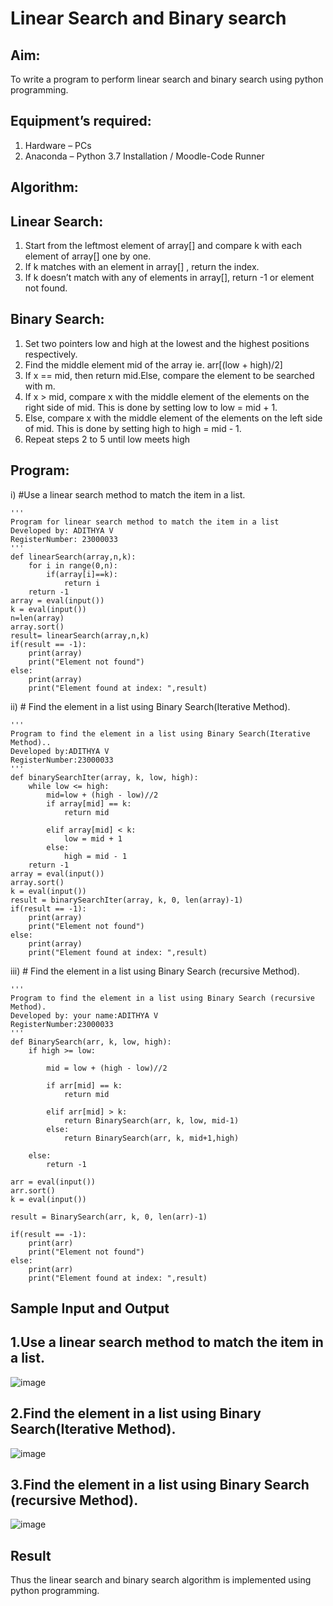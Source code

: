 # Linear Search and Binary search
## Aim:
To write a program to perform linear search and binary search using python programming.
## Equipment’s required:
1.	Hardware – PCs
2.	Anaconda – Python 3.7 Installation / Moodle-Code Runner
## Algorithm:
## Linear Search:
1.	Start from the leftmost element of array[] and compare k with each element of array[] one by one.
2.	If k matches with an element in array[] , return the index.
3.	If k doesn’t match with any of elements in array[], return -1 or element not found.
## Binary Search:
1.	Set two pointers low and high at the lowest and the highest positions respectively.
2.	Find the middle element mid of the array ie. arr[(low + high)/2]
3.	If x == mid, then return mid.Else, compare the element to be searched with m.
4.	If x > mid, compare x with the middle element of the elements on the right side of mid. This is done by setting low to low = mid + 1.
5.	Else, compare x with the middle element of the elements on the left side of mid. This is done by setting high to high = mid - 1.
6.	Repeat steps 2 to 5 until low meets high
## Program:
i)	#Use a linear search method to match the item in a list.
```
''' 
Program for linear search method to match the item in a list
Developed by: ADITHYA V
RegisterNumber: 23000033
'''
def linearSearch(array,n,k):
    for i in range(0,n):
        if(array[i]==k):
            return i
    return -1
array = eval(input())
k = eval(input())
n=len(array)
array.sort()
result= linearSearch(array,n,k)
if(result == -1):
    print(array)
    print("Element not found")
else:
    print(array)
    print("Element found at index: ",result)

```
ii)	# Find the element in a list using Binary Search(Iterative Method).
```
''' 
Program to find the element in a list using Binary Search(Iterative Method)..
Developed by:ADITHYA V
RegisterNumber:23000033
'''
def binarySearchIter(array, k, low, high):
    while low <= high:
        mid=low + (high - low)//2
        if array[mid] == k:
            return mid
            
        elif array[mid] < k:
            low = mid + 1
        else:
            high = mid - 1
    return -1
array = eval(input())
array.sort()
k = eval(input())
result = binarySearchIter(array, k, 0, len(array)-1)
if(result == -1):
    print(array)
    print("Element not found")
else:
    print(array)
    print("Element found at index: ",result)

```
iii)	# Find the element in a list using Binary Search (recursive Method).
```
''' 
Program to find the element in a list using Binary Search (recursive Method).
Developed by: your name:ADITHYA V
RegisterNumber:23000033
'''
def BinarySearch(arr, k, low, high):
    if high >= low:
        
        mid = low + (high - low)//2
        
        if arr[mid] == k:
            return mid
            
        elif arr[mid] > k:
            return BinarySearch(arr, k, low, mid-1)
        else:
            return BinarySearch(arr, k, mid+1,high)
        
    else:
        return -1
            
arr = eval(input())
arr.sort()
k = eval(input()) 

result = BinarySearch(arr, k, 0, len(arr)-1)

if(result == -1):
    print(arr)
    print("Element not found")
else:
    print(arr)
    print("Element found at index: ",result)

```
## Sample Input and Output
## 1.Use a linear search method to match the item in a list.
![image](https://github.com/ADITHYA23000033/Search-Algorithm/assets/148514544/a7e9b8ff-0600-4d78-8407-cfe79da957c9)
## 2.Find the element in a list using Binary Search(Iterative Method).
![image](https://github.com/ADITHYA23000033/Search-Algorithm/assets/148514544/f3dcbed3-efe4-4bd3-b459-6eeb6032ae17)
## 3.Find the element in a list using Binary Search (recursive Method).
![image](https://github.com/ADITHYA23000033/Search-Algorithm/assets/148514544/ef6d3353-040e-4198-99d1-136e97dea9fe)

## Result
Thus the linear search and binary search algorithm is implemented using python programming.
